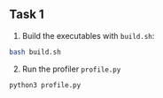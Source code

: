 ## Task 1
1. Build the executables with `build.sh`:
```sh
bash build.sh
```

2. Run the profiler `profile.py`
```sh
python3 profile.py
```